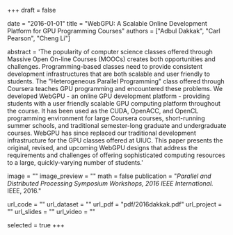 +++
draft = false

date = "2016-01-01"
title = "WebGPU: A Scalable Online Development Platform for GPU Programming Courses"
authors = ["Adbul Dakkak", "Carl Pearson", "Cheng Li"]

abstract = 'The popularity of computer science classes offered through Massive Open On-line Courses (MOOCs) creates both opportunities and challenges. Programming-based classes need to provide consistent development infrastructures that are both scalable and user friendly to students. The \"Heterogeneous Parallel Programming\" class offered through Coursera teaches GPU programming and encountered these problems. We developed WebGPU - an online GPU development platform - providing students with a user friendly scalable GPU computing platform throughout the course. It has been used as the CUDA, OpenACC, and OpenCL programming environment for large Coursera courses, short-running summer schools, and traditional semester-long graduate and undergraduate courses. WebGPU has since replaced our traditional development infrastructure for the GPU classes offered at UIUC. This paper presents the original, revised, and upcoming WebGPU designs that address the requirements and challenges of offering sophisticated computing resources to a large, quickly-varying number of students.'

image = ""
image_preview = ""
math = false
publication = "*Parallel and Distributed Processing Symposium Workshops, 2016 IEEE International.* IEEE, 2016."

url_code = ""
url_dataset = ""
url_pdf = "pdf/2016dakkak.pdf"
url_project = ""
url_slides = ""
url_video = ""

selected = true
+++